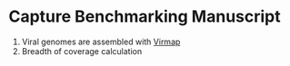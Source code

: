 # Capture Benchmarking Manuscript

1. Viral genomes are assembled with [Virmap](https://github.com/cmmr/virmap)
2. Breadth of coverage calculation
